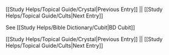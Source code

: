 [[Study Helps/Topical Guide/Crystal|Previous Entry]]  ||  [[Study Helps/Topical Guide/Cults|Next Entry]]

 See [[Study Helps/Bible Dictionary/Cubit|BD Cubit]]

[[Study Helps/Topical Guide/Crystal|Previous Entry]]  ||  [[Study Helps/Topical Guide/Cults|Next Entry]]